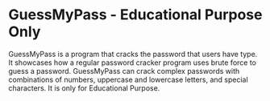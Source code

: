 # GuessMyPass - Educational Purpose Only
GuessMyPass is a program that cracks the password that users have type.
It showcases how a regular password cracker program uses brute force to guess a password.
GuessMyPass can crack complex passwords with combinations of numbers, uppercase and lowercase letters, and special characters.
It is only for Educational Purpose.
